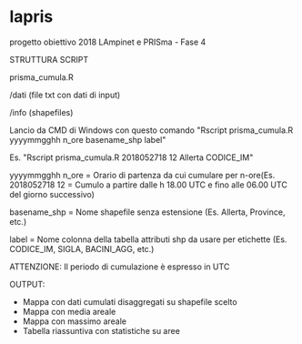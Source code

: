 # lapris
progetto obiettivo 2018 LAmpinet e PRISma - Fase 4


STRUTTURA SCRIPT

prisma_cumula.R

/dati (file txt con dati di input)

/info (shapefiles)


Lancio da CMD di Windows con questo comando "Rscript prisma_cumula.R yyyymmgghh n_ore basename_shp label"

Es. "Rscript prisma_cumula.R 2018052718 12 Allerta CODICE_IM"

yyyymmgghh n_ore = Orario di partenza da cui cumulare per n-ore(Es. 2018052718 12 = Cumulo a partire dalle h 18.00 UTC e fino alle 06.00 UTC del giorno successivo)

basename_shp = Nome shapefile senza estensione (Es. Allerta, Province, etc.)

label = Nome colonna della tabella attributi shp da usare per etichette (Es. CODICE_IM, SIGLA, BACINI_AGG, etc.)

ATTENZIONE: Il periodo di cumulazione è espresso in UTC

OUTPUT:
 - Mappa con dati cumulati disaggregati su shapefile scelto
 - Mappa con media areale
 - Mappa con massimo areale
 - Tabella riassuntiva con statistiche su aree
